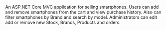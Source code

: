 An ASP.NET Core MVC application for selling smartphones. Users can add and remove smartphones from the cart and view purchase history. Also can filter smartphones by Brand and search by model. Administrators can edit add or remove new Stock, Brands, Products and orders.

